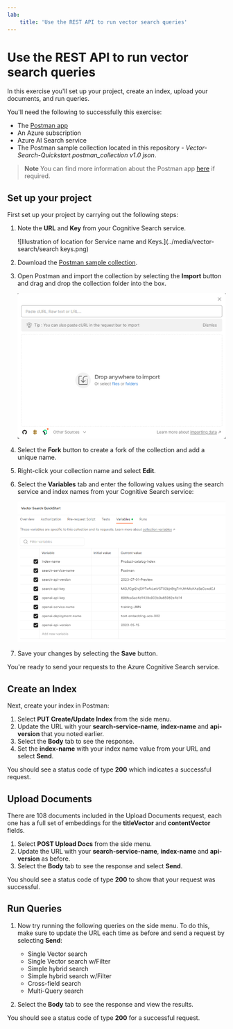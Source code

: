 ```yaml
---
lab:
    title: 'Use the REST API to run vector search queries'
---
```


# Use the REST API to run vector search queries

In this exercise you'll set up your project, create an index, upload your documents, and run queries.

You'll need the following to successfully this exercise:

- The [Postman app](https://www.postman.com/downloads/)
- An Azure subscription
- Azure AI Search service
- The Postman sample collection located in this repository - *Vector-Search-Quickstart.postman_collection v1.0 json*.

> **Note**
> You can find more information about the Postman app [here](https://learn.microsoft.com/en-us/azure/search/search-get-started-rest) if required.

## Set up your project

First set up your project by carrying out the following steps:

1. Note the **URL** and **Key** from your Cognitive Search service.

    ![Illustration of location for Service name and Keys.](../media/vector-search/search keys.png)

1. Download the [Postman sample collection](https://github.com/MicrosoftLearning/mslearn-knowledge-mining/blob/main/Labfiles/10-vector-search/Vector%20Search.postman_collection%20v1.0.json).
1. Open Postman and import the collection by selecting the **Import** button and drag and drop the collection folder into the box.

    ![Image of Import dialog box](../media/vector-search/import.png)

1. Select the **Fork** button to create a fork of the collection and add a unique name.
1. Right-click your collection name and select **Edit**.
1. Select the **Variables** tab and enter the following values using the search service and index names from your Cognitive Search service:

    ![Diagram showing an example of variable settings](../media/vector-search/variables.png)

1. Save your changes by selecting the **Save** button.

You're ready to send your requests to the Azure Cognitive Search service.

## Create an Index

Next, create your index in Postman:

1. Select **PUT Create/Update Index** from the side menu.
1. Update the URL with your **search-service-name**, **index-name** and **api-version** that you noted earlier.
1. Select the **Body** tab to see the response.
1. Set the **index-name** with your index name value from your URL and select **Send**.

You should see a status code of type **200** which indicates a successful request.

## Upload Documents

There are 108 documents included in the Upload Documents request, each one has a full set of embeddings for the **titleVector** and **contentVector** fields.

1. Select **POST Upload Docs** from the side menu.
1. Update the URL with your **search-service-name**, **index-name** and **api-version** as before.
1. Select the **Body** tab to see the response and select **Send**.

You should see a status code of type **200** to show that your request was successful.

## Run Queries

1. Now try running the following queries on the side menu. To do this, make sure to update the URL each time as before and send a request by selecting **Send**:

    - Single Vector search
    - Single Vector search w/Filter
    - Simple hybrid search
    - Simple hybrid search w/Filter
    - Cross-field search
    - Multi-Query search

1. Select the **Body** tab to see the response and view the results.

You should see a status code of type **200** for a successful request.
